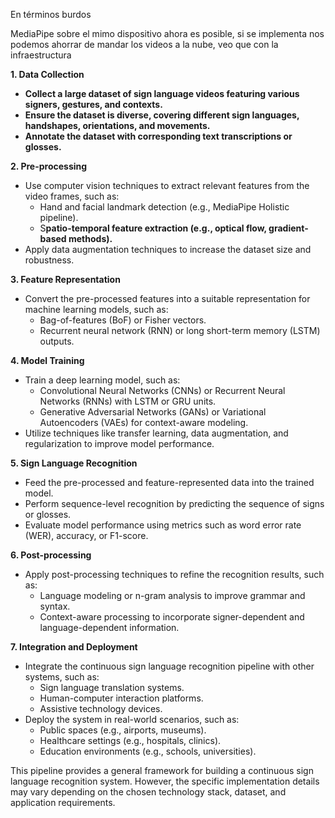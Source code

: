 
En términos burdos 

MediaPipe sobre el mimo dispositivo ahora es posible, si se implementa nos podemos ahorrar de mandar los videos a la nube, veo que con la infraestructura 









**1. Data Collection**

* **Collect a large dataset of sign language videos featuring various signers, gestures, and contexts.**
* **Ensure the dataset is diverse, covering different sign languages, handshapes, orientations, and movements.**
* **Annotate the dataset with corresponding text transcriptions or glosses.**

**2. Pre-processing**

* Use computer vision techniques to extract relevant features from the video frames, such as:
	+ Hand and facial landmark detection (e.g., MediaPipe Holistic pipeline).
	+ S**patio-temporal feature extraction (e.g., optical flow, gradient-based methods).**
* Apply data augmentation techniques to increase the dataset size and robustness.

**3. Feature Representation**

* Convert the pre-processed features into a suitable representation for machine learning models, such as:
	+ Bag-of-features (BoF) or Fisher vectors.
	+ Recurrent neural network (RNN) or long short-term memory (LSTM) outputs.

**4. Model Training**

* Train a deep learning model, such as:
	+ Convolutional Neural Networks (CNNs) or Recurrent Neural Networks (RNNs) with LSTM or GRU units.
	+ Generative Adversarial Networks (GANs) or Variational Autoencoders (VAEs) for context-aware modeling.
* Utilize techniques like transfer learning, data augmentation, and regularization to improve model performance.

**5. Sign Language Recognition**

* Feed the pre-processed and feature-represented data into the trained model.
* Perform sequence-level recognition by predicting the sequence of signs or glosses.
* Evaluate model performance using metrics such as word error rate (WER), accuracy, or F1-score.

**6. Post-processing**

* Apply post-processing techniques to refine the recognition results, such as:
	+ Language modeling or n-gram analysis to improve grammar and syntax.
	+ Context-aware processing to incorporate signer-dependent and language-dependent information.

**7. Integration and Deployment**

* Integrate the continuous sign language recognition pipeline with other systems, such as:
	+ Sign language translation systems.
	+ Human-computer interaction platforms.
	+ Assistive technology devices.
* Deploy the system in real-world scenarios, such as:
	+ Public spaces (e.g., airports, museums).
	+ Healthcare settings (e.g., hospitals, clinics).
	+ Education environments (e.g., schools, universities).

This pipeline provides a general framework for building a continuous sign language recognition system. However, the specific implementation details may vary depending on the chosen technology stack, dataset, and application requirements.